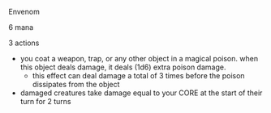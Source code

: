 Envenom 

6 mana 

3 actions

- you coat a weapon, trap, or any other object in a magical poison. when this object deals damage, it deals (1d6) extra poison damage.
    - this effect can deal damage a total of 3 times before the poison dissipates from the object
- damaged creatures take damage equal to your CORE at the start of their turn for 2 turns
